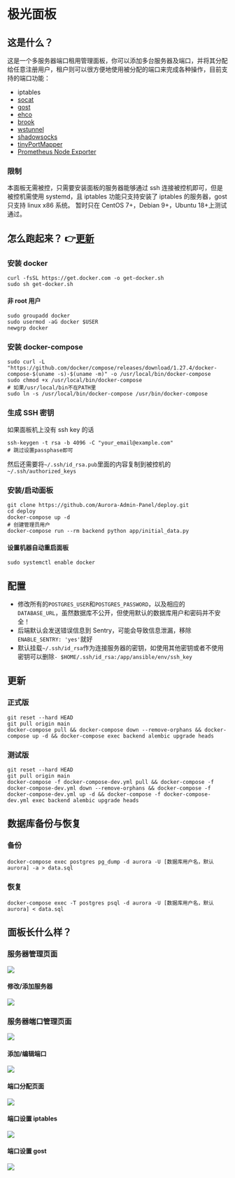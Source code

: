 # 极光面板

## 这是什么？

这是一个多服务器端口租用管理面板，你可以添加多台服务器及端口，并将其分配给任意注册用户，租户则可以很方便地使用被分配的端口来完成各种操作，目前支持的端口功能：

- iptables
- [socat](http://www.dest-unreach.org/socat/)
- [gost](https://github.com/ginuerzh/gost)
- [ehco](https://github.com/Ehco1996/ehco)
- [brook](https://github.com/txthinking/brook)
- [wstunnel](https://github.com/erebe/wstunnel)
- [shadowsocks](https://github.com/shadowsocks)
- [tinyPortMapper](https://github.com/wangyu-/tinyPortMapper)
- [Prometheus Node Exporter](https://github.com/leishi1313/node_exporter)

### 限制

本面板无需被控，只需要安装面板的服务器能够通过 ssh 连接被控机即可，但是被控机需使用 systemd，且 iptables 功能只支持安装了 iptables 的服务器，gost 只支持 linux x86 系统。
暂时只在 CentOS 7+，Debian 9+，Ubuntu 18+上测试通过。

## 怎么跑起来？&nbsp;👉<a href="#%E6%9B%B4%E6%96%B0">更新</a>

### 安装 docker

```shell
curl -fsSL https://get.docker.com -o get-docker.sh
sudo sh get-docker.sh
```

#### 非 root 用户

```
sudo groupadd docker
sudo usermod -aG docker $USER
newgrp docker
```

### 安装 docker-compose

```shell
sudo curl -L "https://github.com/docker/compose/releases/download/1.27.4/docker-compose-$(uname -s)-$(uname -m)" -o /usr/local/bin/docker-compose
sudo chmod +x /usr/local/bin/docker-compose
# 如果/usr/local/bin不在PATH里
sudo ln -s /usr/local/bin/docker-compose /usr/bin/docker-compose
```

### 生成 SSH 密钥

如果面板机上没有 ssh key 的话

```shell
ssh-keygen -t rsa -b 4096 -C "your_email@example.com"
# 跳过设置passphase即可
```

然后还需要将`~/.ssh/id_rsa.pub`里面的内容复制到被控机的`~/.ssh/authorized_keys`

### 安装/启动面板

```shell
git clone https://github.com/Aurora-Admin-Panel/deploy.git
cd deploy
docker-compose up -d
# 创建管理员用户
docker-compose run --rm backend python app/initial_data.py
```

#### 设置机器自动重启面板

```shell
sudo systemctl enable docker
```

## 配置

- 修改所有的`POSTGRES_USER`和`POSTGRES_PASSWORD`，以及相应的`DATABASE_URL`，虽然数据库不公开，但使用默认的数据库用户和密码并不安全！
- 后端默认会发送错误信息到 Sentry，可能会导致信息泄漏，移除`ENABLE_SENTRY: 'yes'`就好
- 默认挂载`~/.ssh/id_rsa`作为连接服务器的密钥，如使用其他密钥或者不使用密钥可以删除`- $HOME/.ssh/id_rsa:/app/ansible/env/ssh_key`

## 更新

### 正式版
```shell
git reset --hard HEAD
git pull origin main
docker-compose pull && docker-compose down --remove-orphans && docker-compose up -d && docker-compose exec backend alembic upgrade heads
```

### 测试版
```shell
git reset --hard HEAD
git pull origin main
docker-compose -f docker-compose-dev.yml pull && docker-compose -f docker-compose-dev.yml down --remove-orphans && docker-compose -f docker-compose-dev.yml up -d && docker-compose -f docker-compose-dev.yml exec backend alembic upgrade heads
```

## 数据库备份与恢复

### 备份
```shell
docker-compose exec postgres pg_dump -d aurora -U [数据库用户名，默认aurora] -a > data.sql
```

### 恢复
```shell
docker-compose exec -T postgres psql -d aurora -U [数据库用户名，默认aurora] < data.sql
```

## 面板长什么样？

### 服务器管理页面

![](https://raw.githubusercontent.com/Aurora-Admin-Panel/deploy/main/img/servers.png)

#### 修改/添加服务器

![](https://raw.githubusercontent.com/Aurora-Admin-Panel/deploy/main/img/servers_edit.png)

### 服务器端口管理页面

![](https://raw.githubusercontent.com/Aurora-Admin-Panel/deploy/main/img/server.png)

#### 添加/编辑端口

![](https://raw.githubusercontent.com/Aurora-Admin-Panel/deploy/main/img/server_port_edit.png)

#### 端口分配页面

![](https://raw.githubusercontent.com/Aurora-Admin-Panel/deploy/main/img/server_port_users.png)

#### 端口设置 iptables

![](https://raw.githubusercontent.com/Aurora-Admin-Panel/deploy/main/img/server_port_edit_rule_iptables.png)

#### 端口设置 gost

![](https://raw.githubusercontent.com/Aurora-Admin-Panel/deploy/main/img/server_port_edit_rule_gost.png)

